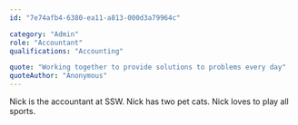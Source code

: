 ```yaml
---
id: "7e74afb4-6380-ea11-a813-000d3a79964c"

category: "Admin"
role: "Accountant"
qualifications: "Accounting"

quote: "Working together to provide solutions to problems every day"
quoteAuthor: "Anonymous"
---
```


[Editing your profile]: https://github.com/SSWConsulting/People/wiki/3.-Editing-your-profile

Nick is the accountant at SSW.
Nick has two pet cats. 
Nick loves to play all sports.
